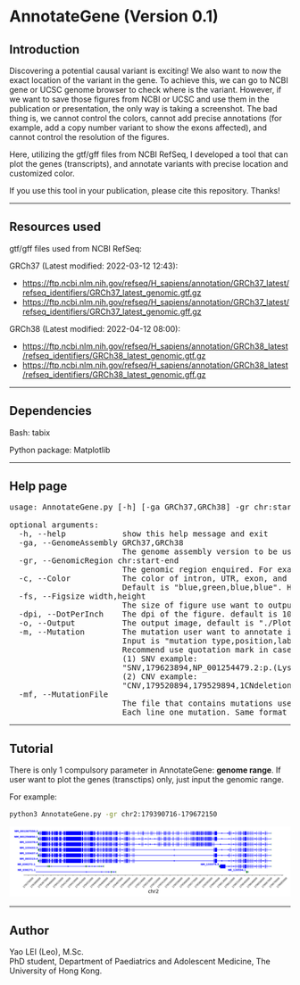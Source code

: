# AnnotateGene (Version 0.1)
## Introduction
Discovering a potential causal variant is exciting! We also want to now the exact location of the variant in the gene. To achieve this, we can go to NCBI gene or UCSC genome browser to check where is the variant. However, if we want to save those figures from NCBI or UCSC and use them in the publication or presentation, the only way is taking a screenshot. The bad thing is, we cannot control the colors, cannot add precise annotations (for example, add a copy number variant to show the exons affected), and cannot control the resolution of the figures.

Here, utilizing the gtf/gff files from NCBI RefSeq, I developed a tool that can plot the genes (transcripts), and annotate variants with precise location and customized color.

If you use this tool in your publication, please cite this repository. Thanks!

---
## Resources used
gtf/gff files used from NCBI RefSeq: 

GRCh37 (Latest modified: 2022-03-12 12:43):
- https://ftp.ncbi.nlm.nih.gov/refseq/H_sapiens/annotation/GRCh37_latest/refseq_identifiers/GRCh37_latest_genomic.gtf.gz
- https://ftp.ncbi.nlm.nih.gov/refseq/H_sapiens/annotation/GRCh37_latest/refseq_identifiers/GRCh37_latest_genomic.gff.gz

GRCh38 (Latest modified: 2022-04-12 08:00):
- https://ftp.ncbi.nlm.nih.gov/refseq/H_sapiens/annotation/GRCh38_latest/refseq_identifiers/GRCh38_latest_genomic.gtf.gz
- https://ftp.ncbi.nlm.nih.gov/refseq/H_sapiens/annotation/GRCh38_latest/refseq_identifiers/GRCh38_latest_genomic.gff.gz

---
## Dependencies
Bash: tabix

Python package: Matplotlib

---
## Help page
<pre>
usage: AnnotateGene.py [-h] [-ga GRCh37,GRCh38] -gr chr:start-end [-c] [-fs width,height] [-dpi] [-o] [-m] [-mf]

optional arguments:
  -h, --help            show this help message and exit
  -ga, --GenomeAssembly GRCh37,GRCh38
                        The genome assembly version to be used, default is GRCh37.
  -gr, --GenomicRegion chr:start-end
                        The genomic region enquired. For example: chr2:179390716-179672150.
  -c, --Color           The color of intron, UTR, exon, and transcript name, respectively.
                        Default is "blue,green,blue,blue". Hexadecimal color codes are supported.
  -fs, --Figsize width,height
                        The size of figure use want to output. Default is "16,4".
  -dpi, --DotPerInch    The dpi of the figure. default is 100.
  -o, --Output          The output image, default is "./PlotGene.png".
  -m, --Mutation        The mutation user want to annotate into the figure. 
                        Input is "mutation type,position,label,color".
                        Recommend use quotation mark in case of strange symbol(s) in the label.
                        (1) SNV example:
                        "SNV,179623894,NP_001254479.2:p.(Lys3374*),Red"
                        (2) CNV example:
                        "CNV,179520894,179529894,1CNdeletion,Green"
  -mf, --MutationFile 
                        The file that contains mutations user want to annotate into the figure.
                        Each line one mutation. Same format with a single mutation
</pre>

---
## Tutorial
There is only 1 compulsory parameter in AnnotateGene: **genome range**. If user want to plot the genes (transctips) only, just input the genomic range. 

For example:
```bash
python3 AnnotateGene.py -gr chr2:179390716-179672150
```
![Example](./Example/PlotGene.png)

---
## Author
Yao LEI (Leo), M.Sc. <br>
PhD student, Department of Paediatrics and Adolescent Medicine, The University of Hong Kong.
